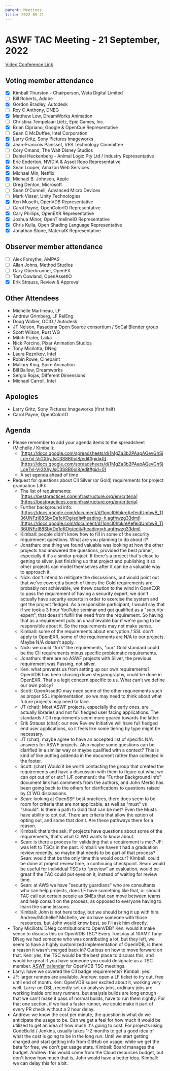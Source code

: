 ```yaml
---
parent: Meetings
title: 2022-09-21
---
```


# **ASWF TAC Meeting - 21 September, 2022**

[Video Conference Link](https://zoom.us/j/757849640?pwd=QzE1K2hrL2FHSFhKK3h5Z3BWTFJsZz09)

## Voting member attendance

* [x] Kimball Thurston - Chairperson, Weta Digital Limited
* [ ] Bill Roberts, Adobe
* [x] Gordon Bradley, Autodesk
* [ ] Roy C Anthony, DNEG
* [x] Matthew Low, DreamWorks Animation
* [ ] Christina Tempelaar-Lietz, Epic Games, Inc.
* [x] Brian Cipriano, Google & OpenCue Representative
* [ ] Sean C McDuffee, Intel Corporation
* [x] Larry Gritz, Sony Pictures Imageworks
* [x] Jean-Francois Panisset, VES Technology Committee
* [ ] Cory Omand, The Walt Disney Studios
* [ ] Daniel Heckenberg - Animal Logic Pty Ltd / Industry Representative
* [x] Eric Enderton, NVIDIA & Asset Repo Representative
* [x] Sean Looper, Amazon Web Services
* [x] Michael Min, Netflix
* [x] Michael B. Johnson, Apple
* [ ] Greg Denton, Microsoft
* [ ] Sean O'Connell, Advanced Micro Devices
* [ ] Mark Visser, Unity Technologies
* [x] Ken Museth, OpenVDB Representative
* [ ] Carol Payne, OpenColorIO Representative
* [x] Cary Phillips, OpenEXR Representative
* [x] Joshua Minor, OpenTimelineIO Representative
* [x] Chris Kulla, Open Shading Language Representative
* [x] Jonathan Stone, MaterialX Representative

## Observer member attendance

* [ ] Alex Forsythe, AMPAS
* [ ] Allan Johns, Method Studios
* [ ] Gary Oberbrunner, OpenFX
* [ ] Tom Cowland, OpenAssetIO
* [x] Erik Strauss, Review & Approval

## Other Attendees

* Michelle Martineau, LF
* Andrew Grimberg, LF RelEng
* Doug Walker, OCIO / Autodesk
* JT Nelson, Pasadena Open Source consortium / SoCal Blender group
* Scott Wilson, Rust WG
* Mitch Prater, Laika
* Nick Porcino, Pixar Animation Studios
* Tony Micilotta, DNeg
* Laura Reznikov, Intel
* Robin Rowe, Cinepaint
* Mallory King, Spire Animation
* Bill Ballew, Dreamworks
* Sergio Rojas, Different Dimensions
* Michael Carroll, Intel

## Apologies

* Larry Gritz, Sony Pictures Imageworks (first half)
* Carol Payne, OpenColorIO

## Agenda

* Please remember to add your agenda items to the spreadsheet (Michelle / Kimball):
    * [https://docs.google.com/spreadsheets/d/1MgZa3b2PAapAQevGhSjLde7vl-ViGXhyJsC3S8B0ol8/edit#gid=0](https://docs.google.com/spreadsheets/d/1MgZa3b2PAapAQevGhSjLde7vl-ViGXhyJsC3S8B0ol8/edit#gid=0)
    * A set agenda ahead of time
* Request for questions about CII Silver (or Gold) requirements for project graduation (JF):
    * The list of requirements: [https://bestpractices.coreinfrastructure.org/en/criteria](https://bestpractices.coreinfrastructure.org/en/criteria)
    * Further background info: [https://docs.google.com/document/d/1oncI0hbkreAefeidUmbwB_Tl36UNFzI88SbVDe1oKOg/edit#heading=h.agfhwzg33dmj](https://docs.google.com/document/d/1oncI0hbkreAefeidUmbwB_Tl36UNFzI88SbVDe1oKOg/edit#heading=h.agfhwzg33dmj)
    * Kimball: people didn't know how to fill in some of the security requirement questions. What are you planning to do about it?
    * Jonathan: one thing we found valuable was looking at how the other projects had answered the questions, provided the best primer, especially if it's a similar project. If there's a project that's close to getting to silver, just finishing up that project and publishing it so other projects can model themselves after it can be a valuable way to approach it.
    * Nick: don't intend to relitigate the discussions, but would point out that we've covered a bunch of times the Gold requirements are probably not achievable, we threw caution to the wind in OpenEXR to pass the requirement of having a security expert, we don't actually have security experts in order to exercise the system and get the project fledged. As a responsible participant, I would say that if we took a 3 hour YouTube seminar and got qualified as a "security expert", that doesn't fulfill the need from the requirement. So having that as a requirement puts an unachievable bar if we're going to be responsible about it. So the requirements may not make sense.
    * Kimball: some of the requirements about encryption / SSL don't apply to OpenEXR, some of the requirements are N/A to our projects. Maybe N/A doesn't apply.
    * Nick: we could "fork" the requirements, "our" Gold standard could be the CII requirements minus specific problematic requirements.
    * Jonathan: there are no ASWF projects with Silver, the previous requirement was Passing, not silver.
    * Ken: what prevents us from setting up our own requirements? OpenVDB has been chasing down steganography, could be done in OpenEXR. That's a legit concern specific to us. What can't we define our own policy?
    * Scott: OpenAssetIO may need some of the other requirements such as proper SSL implementation, so we may need to think about what future projects may need to face.
    * JT (chat): Most ASWF projects, especially the early ones, are actually libraries and not full fledged user facing applications. The standards / CII requirements seem more geared towards the latter.
    * Erik Strauss (chat): our new Review Initiative will have full fledged end user applications, so it feels like some tiering by type might be necessary.
    * JT (chat); maybe agree to have an accepted list of specific N/A answers for ASWF projects. Also maybe some questions can be clarified in a similar way or maybe qualified with a context? This is kind of like putting addenda in the document rather than collected in the footer.
    * Scott: (chat) Would it be worth contacting the group that created the requirements and have a discussion with them to figure out what we can opt out of or etc? (JF comment): the "Further Background Info" document link has comments from the authors, and John Mertic has been going back to the others for clarifications to questions raised by CI WG discussions.
    * Sean: looking at OpenSSF best practices, there does seem to be room for criteria that are not applicable, as well as "must" vs "should". Is there a path to Gold that can be met? Even the Musts have ability to opt out. There are criteria that allow the option of opting out, and some that don't. Are these pathways there for a reason.
    * Kimball: that's the ask: if projects have questions about some of the requirements, that's what CI WG wants to know about.
    * Sean: is there a process for validating that a requirement is met? JF: was left to TSCs in the past. Kimball: we haven't had a graduation review recently, so maybe that needs to be part of that process? Sean: would that be the only time this would occur? Kimball: could be done at project review time, a continuing checkpoint. Sean: would be useful for individual TSCs to "preview" an evaluation, would be great if the TAC could put eyes on it, instead of waiting for review time.
    * Sean: at AWS we have "security guardians" who are consultants who can help projects, does LF have something like that, or should TAC call out certain people as SMEs that can move between teams and help consult on the process, as opposed to everyone having to learn the same lessons.
    * Kimball: John is not here today, but we should bring it up with him. Andrew/Michelle? Michelle, we do have someone with those resources, but John would know best, so I'll ask him directly.
* Tony Micillota: DNeg contributions to OpenVDB? Ken: would it make sense to discuss this on OpenVDB TSC? Every Tuesday at 10AM? Tony: DNeg we had someone who was contributing a lot, but they left, we seem to have a highly customized implementation of OpenVDB, is there a reason it wasn't merged back in? Curious on how to move forward on that. Ken: yes, the TSC would be the best place to discuss this, and would be great if you have someone you could designate as a TSC member. [ASWF calendar](https://www.aswf.io/meeting-calendar) for OpenVDB TSC meetings.
* Larry: have we covered the CII badge requirements? Kimball: yes.
* JF: larger runners are available. Andrew: open a LF ticket to try out, free until end of month. Ken: OpenVDB super excited about it, working very well. Larry: on OSL, recently set up analysis jobs, ordinary jobs are working inside ordinary runners, but analysis builds are long enough that we can't make it pass of normal builds, have to run them nightly. For that one section, if we had a faster runner, we could make it part of every PR check without a 2 hour delay.
* Andrew: we know the cost per minute, the question is what do we anticipate the usage to be. Can we get a feel for how much it would be utilized to get an idea of how much it's going to cost. For projects using CodeBuild / Jenkins, usually takes 1-2 months to get a good idea of what the cost is going to be in the long run. Until we start getting charged and start getting info from GitHub on usage, while we get the beta for free, we don't get usage stats. Kimball: Board manages the budget. Andrew: this would come from the Cloud resources budget, but don't know how much that is, John would have a better idea. Kimball: we can delay this for a bit.
